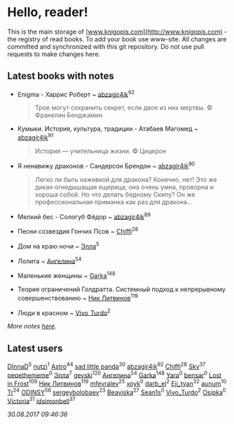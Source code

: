 # Hello, reader!
This is the main storage of [www.knigopis.com](http://www.knigopis.com) - the registry of read books.
To add your book use www-site. All changes are committed and synchronized with this git repository.
Do not use pull requests to make changes here.


## Latest books with notes
* Enigma - Харрис Роберт ~ [abzagir4ik](users/362/3621623-vkontakte)<sup>92</sup>
    > Трое могут сохранить секрет, если двое из них мертвы. © Франклин Бенджамин

* Кумыки. История, культура, традиции - Атабаев Магомед ~ [abzagir4ik](users/362/3621623-vkontakte)<sup>91</sup>
    > История — учительница жизни. © Цицерон

* Я ненавижу драконов - Сандерсон Брендон ~ [abzagir4ik](users/362/3621623-vkontakte)<sup>90</sup>
    > Легко ли быть наживкой для дракона? Конечно, нет! Это же дикая огнедышащая ящерица; она очень умна, проворна и хороша собой. Но что делать бедному Скипу? Он же профессиональная приманка как раз для дракона...

* Мелкий бес - Сологуб Фёдор ~ [abzagir4ik](users/362/3621623-vkontakte)<sup>89</sup>

* Песни созвездия Гончих Псов ~ [Chiffi](users/105/105831994080785626680-google)<sup>28</sup>

* Дом на краю ночи ~ [Элла](users/100/1002037069862545-facebook)<sup>5</sup>

* Лолита ~ [Ангелина](users/837/83788782-vkontakte)<sup>54</sup>

* Маленькие женщины ~ [Garka](users/115/115753719718250012620-google)<sup>148</sup>

* Теория ограничений Голдратта. Системный подход к непрерывному совершенствованию ~ [Ник Литвинов](users/241/241974816-vkontakte)<sup>119</sup>

* Люди в красном ~ [Vivo_Turdo](users/115/115154203761453486437-google)<sup>2</sup>


_More notes [here](latest_books_with_notes.md)._


## Latest users
[DInnaD](users/497/497594403964454-facebook)<sup>5</sup> 
[nutzi](users/197/197654375-vkontakte)<sup>1</sup> 
[Astro](users/282/282662025-vkontakte)<sup>44</sup> 
[sad little panda](users/188/1882525281990290-facebook)<sup>30</sup> 
[abzagir4ik](users/362/3621623-vkontakte)<sup>92</sup> 
[Chiffi](users/105/105831994080785626680-google)<sup>28</sup> 
[Sky](users/118/118049897850017649660-google)<sup>37</sup> 
[pepethememe](users/524/524405564573977-facebook)<sup>0</sup> 
[Элла](users/100/1002037069862545-facebook)<sup>7</sup> 
[geyski](users/221/221959664-vkontakte)<sup>120</sup> 
[Ангелина](users/837/83788782-vkontakte)<sup>54</sup> 
[Garka](users/115/115753719718250012620-google)<sup>148</sup> 
[Yara](users/115/115029246654538634506-google)<sup>0</sup> 
[bensar](users/147/147803718-vkontakte)<sup>0</sup> 
[Lost in Frost](users/103/103293621948650602575-google)<sup>109</sup> 
[Ник Литвинов](users/241/241974816-vkontakte)<sup>119</sup> 
[mfevralev](users/140/140966150-vkontakte)<sup>25</sup> 
[xoyk](users/101/101880512594835835667-google)<sup>0</sup> 
[darb_el](users/184/184135339-vkontakte)<sup>2</sup> 
[Eji_tyan](users/235/2352103981-twitter)<sup>32</sup> 
[aunum](users/256/256113809-yandex)<sup>10</sup> 
[Tr](users/122/12282474-vkontakte)<sup>54</sup> 
[ODINSY](users/100/100978570902186865324-google)<sup>56</sup> 
[sergeybolobaev](users/379/37918255-vkontakte)<sup>23</sup> 
[Beaviska](users/102/10202544960024508-facebook)<sup>27</sup> 
[Sean1s](users/117/117610692589681650326-google)<sup>0</sup> 
[Vivo_Turdo](users/115/115154203761453486437-google)<sup>2</sup> 
[Osipka](users/206/2066842540256607-facebook)<sup>0</sup> 
[Victoria](users/113/113794223924688167852-google)<sup>31</sup> 
[idsimonbell](users/380/380554090-vkontakte)<sup>37</sup> 


_30.08.2017 09:46:36_
